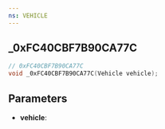 ```yaml
---
ns: VEHICLE
---
```

## _0xFC40CBF7B90CA77C

```c
// 0xFC40CBF7B90CA77C
void _0xFC40CBF7B90CA77C(Vehicle vehicle);
```


## Parameters
* **vehicle**: 

